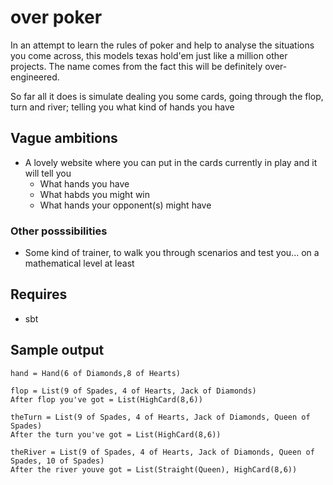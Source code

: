 # over poker

In an attempt to learn the rules of poker and help to analyse the situations you come across, this models texas hold'em just like a million other projects. The name comes from the fact this will be definitely over-engineered.

So far all it does is simulate dealing you some cards, going through the flop, turn and river; telling you what kind of hands you have

## Vague ambitions

- A lovely website where you can put in the cards currently in play and it will tell you
  - What hands you have
  - What habds you might win
  - What hands your opponent(s) might have

### Other posssibilities

- Some kind of trainer, to walk you through scenarios and test you... on a mathematical level at least

## Requires

- sbt

## Sample output

```
hand = Hand(6 of Diamonds,8 of Hearts)

flop = List(9 of Spades, 4 of Hearts, Jack of Diamonds)
After flop you've got = List(HighCard(8,6))

theTurn = List(9 of Spades, 4 of Hearts, Jack of Diamonds, Queen of Spades)
After the turn you've got = List(HighCard(8,6))

theRiver = List(9 of Spades, 4 of Hearts, Jack of Diamonds, Queen of Spades, 10 of Spades)
After the river youve got = List(Straight(Queen), HighCard(8,6))
```
